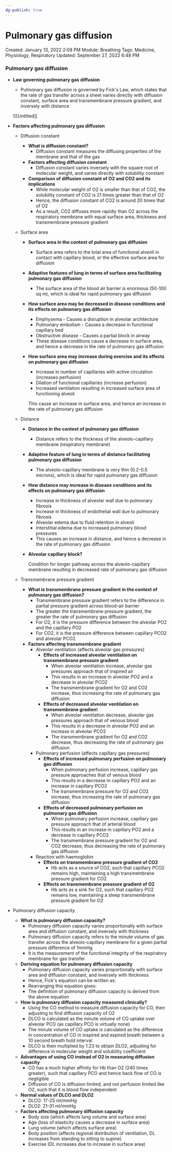 ```yaml
---
dg-publish: true
---
```


# Pulmonary gas diffusion

Created: January 13, 2022 2:08 PM
Module: Breathing
Tags: Medicine, Physiology, Respiratory
Updated: September 27, 2022 6:48 PM

### Pulmonary gas diffusion

- **Law governing pulmonary gas diffusion**
    - Pulmonary gas diffusion is governed by Fick's Law, which states that the rate of gas transfer across a sheet varies directly with diffusion constant, surface area and transmembrane pressure gradient, and inversely with distance
    
    ![[Untitled]]
    
- **Factors affecting pulmonary gas diffusion**
    - Diffusion constant
        - **What is diffusion constant?**
            - Diffusion constant measures the diffusing properties of the membrane and that of the gas
        - **Factors affecting diffusion constant**
            - Diffusion constant varies inversely with the square root of molecular weight, and varies directly with solubility constant
        - **Comparison of diffusion constant of O2 and CO2 and its implications**
            - While molecular weight of O2 is smaller than that of CO2, the solubility constant of CO2 is 21 times greater than that of O2
            - Hence, the diffusion constant of CO2 is around 20 times that of O2
            - As a result, CO2 diffuses more rapidly than O2 across the respiratory membrane with equal surface area, thickness and transmembrane pressure gradient
    - Surface area
        - **Surface area in the context of pulmonary gas diffusion**
            - Surface area refers to the total area of functional alveoli in contact with capillary blood, or the effective surface area for diffusion
        - **Adaptive features of lung in terms of surface area facilitating pulmonary gas diffusion**
            - The surface area of the blood air barrier is enormous (50-100 sq m), which is ideal for rapid pulmonary gas diffusion
        - **How surface area may be decreased in disease conditions and its effects on pulmonary gas diffusion**
            - Emphysema - Causes a disruption in alveolar architecture
            - Pulmonary embolism - Causes a decrease in functional capillary bed
            - Obstructive disease - Causes a partial block in airway
            - These disease conditions cause a decrease in surface area, and hence a decrease in the rate of pulmonary gas diffusion
        - **How surface area may increase during exercise and its effects on pulmonary gas diffusion**
            - Increase in number of capillaries with active circulation (increases perfusion)
            - Dilation of functional capillaries (increase perfusion)
            - Increased ventilation resulting in increased surface area of functioning alveoli
            
            This cause an increase in surface area, and hence an increase in the rate of pulmonary gas diffusion
            
    - Distance
        - **Distance in the context of pulmonary gas diffusion**
            - Distance refers to the thickness of the alveolo-capillary membrane (respiratory membrane)
        - **Adaptive feature of lung in terms of distance facilitating pulmonary gas diffusion**
            - The alveolo-capillary membrane is very thin (0.2-0.5 microns), which is ideal for rapid pulmonary gas diffusion
        - **How distance may increase in disease conditions and its effects on pulmonary gas diffusion**
            - Increase in thickness of alveolar wall due to pulmonary fibrosis
            - Increase in thickness of endothelial wall due to pulmonary fibrosis
            - Alveolar edema due to fluid retention in alveoli
            - Interstitial edema due to increased pulmonary blood pressures
            - This causes an increase in distance, and hence a decrease in the rate of pulmonary gas diffusion
        - **Alveolar capillary block?**
            
            Condition for longer pathway across the alveolo-capillary membrane resulting in decreased rate of pulmonary gas diffusion
            
    - Transmembrane pressure gradient
        - **What is transmembrane pressure gradient in the context of pulmonary gas diffusion?**
            - Transmembrane pressure gradient refers to the difference in partial pressure gradient across blood-air barrier
            - The greater the transmembrane pressure gradient, the greater the rate of pulmonary gas diffusion
            - For O2, it is the pressure difference between the alveolar PO2 and the capillary PO2
            - For CO2, it is the pressure difference between capillary PCO2 and alveolar PCO2
        - **Factors affecting transmembrane gradient**
            - Alveolar ventilation (affects alveolar gas pressures)
                - **Effects of increased alveolar ventilation on transmembrane pressure gradient**
                    - When alveolar ventilation increase, alveolar gas pressures approach that of inspired air
                    - This results in an increase in alveolar PO2 and a decrease in alveolar PCO2
                    - The transmembrane gradient for O2 and CO2 increase, thus increasing the rate of pulmonary gas diffusion
                - **Effects of decreased alveolar ventilation on transmembrane gradien**t
                    - When alveolar ventilation decrease, alveolar gas pressures approach that of venous blood
                    - This results in a decrease in alveolar PO2 and an increase in alveolar PCO2
                    - The transmembrane gradient for O2 and CO2 decrease, thus decreasing the rate of pulmonary gas diffusion
            - Pulmonary perfusion (affects capillary gas pressures)
                - **Effects of increased pulmonary perfusion on pulmonary gas diffusion**
                    - When pulmonary perfusion increase, capillary gas pressure approaches that of venous blood
                    - This results in a decrease in capillary PO2 and an increase in capillary PCO2
                    - The transmembrane pressure for O2 and CO2 increase, thus increasing the rate of pulmonary gas diffusion
                - **Effects of decreased pulmonary perfusion on pulmonary gas diffusion**
                    - When pulmonary perfusion increase, capillary gas pressure approach that of arterial blood
                    - This results in an increase in capillary PO2 and a decrease in capillary PCO2
                    - The transmembrane pressure gradient for O2 and CO2 decrease, thus decreasing the rate of pulmonary gas diffusion
            - Reaction with haemoglobin
                - **Effects on transmembrane pressure gradient of CO2**
                    - Hb acts as a source of CO2, such that capillary PCO2 remains high, maintaining a high transmembrane pressure gradient for CO2
                - **Effects on transmembrane pressure gradient of O2**
                    - Hb acts as a sink for O2, such that capillary PO2 remains low, maintaining a steep transmembrane pressure gradient for O2
- Pulmonary diffusion capacity
    - **What is pulmonary diffusion capacity?**
        - Pulmonary diffusion capacity varies proportionally with surface area and diffusion constant, and inversely with thickness
        - Pulmonary diffusion capacity refers to the minute volume of gas transfer across the alveolo-capillary membrane for a given partial pressure difference of 1mmHg
        - It is the measurement of the functional integrity of the respiratory membrane for gas transfer
    - **Deriving equation for pulmonary diffusion capacity**
        - Pulmonary diffusion capacity varies proportionally with surface area and diffusion constant, and inversely with thickness
        - Hence, Fick's equation can be written as:
        - Rearranging this equation gives:
        - The definition of pulmonary diffusion capacity is derived from the above equation
    - **How is pulmonary diffusion capacity measured clinically?**
        - Using the CO method to measure diffusion capacity for CO, then adjusting to find diffusion capacity of O2
        - DLCO is calculated as the minute volume of CO uptake over alveolar PCO (as capillary PCO is virtually none)
        - The minute volume of CO uptake is calculated as the difference in concentration of CO in inspired and expired breath between a 10 second breath hold interval
        - DLCO is then multiplied by 1.23 to obtain DLO2, adjusting for difference in molecular weight and solubility coefficient
    - **Advantages of using CO instead of O2 in measuring diffusion capacity**
        - CO has a much higher affinity for Hb than O2 (240 times greater), such that capillary PCO and hence back flow of CO is negligible
        - Diffusion of CO is diffusion limited, and not perfusion limited like O2, such that it is blood flow independent
    - **Normal values of DLCO and DLO2**
        - DLCO: 17-25 ml/mmHg
        - DLO2: 21-31 ml/mmHg
    - **Factors affecting pulmonary diffusion capacity**
        - Body size (which affects lung volume and surface area)
        - Age (loss of elasticity causes a decrease in surface area)
        - Lung volume (which affects surface area)
        - Body position (affects regional distribution of ventilation, DL increases from standing to sitting to supine)
        - Exercise (DL increases due to increase in surface area)